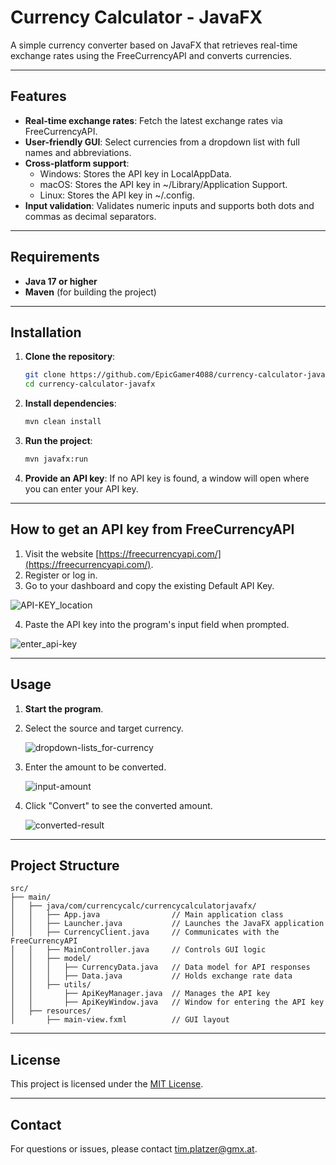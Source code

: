 # Currency Calculator - JavaFX

A simple currency converter based on JavaFX that retrieves real-time exchange rates using the FreeCurrencyAPI and converts currencies.

---

## Features

- **Real-time exchange rates**: Fetch the latest exchange rates via FreeCurrencyAPI.
- **User-friendly GUI**: Select currencies from a dropdown list with full names and abbreviations.
- **Cross-platform support**:
  - Windows: Stores the API key in LocalAppData.
  - macOS: Stores the API key in ~/Library/Application Support.
  - Linux: Stores the API key in ~/.config.
- **Input validation**: Validates numeric inputs and supports both dots and commas as decimal separators.

---

## Requirements

- **Java 17 or higher**
- **Maven** (for building the project)

---

## Installation

1. **Clone the repository**:

   ```bash
   git clone https://github.com/EpicGamer4088/currency-calculator-javafx.git
   cd currency-calculator-javafx
   ```

2. **Install dependencies**:

   ```bash
   mvn clean install
   ```

3. **Run the project**:

   ```bash
   mvn javafx:run
   ```

4. **Provide an API key**:
   If no API key is found, a window will open where you can enter your API key.

---

## How to get an API key from FreeCurrencyAPI

1. Visit the website [https://freecurrencyapi.com/](https://freecurrencyapi.com/).
2. Register or log in.
3. Go to your dashboard and copy the existing Default API Key.

  ![API-KEY_location](https://github.com/user-attachments/assets/96eb89ba-1529-43b7-bec7-447d052b63a5)

4. Paste the API key into the program's input field when prompted.

  ![enter_api-key](https://github.com/user-attachments/assets/cba59c8c-7f96-45a2-af86-0f5294d62948)

---

## Usage

1. **Start the program**.
2. Select the source and target currency.
   
   ![dropdown-lists_for-currency](https://github.com/user-attachments/assets/de8364d1-074b-4599-9d0b-55cbb624ff72)


3. Enter the amount to be converted.
   
   ![input-amount](https://github.com/user-attachments/assets/875cc45e-23f1-4070-821c-84183965f0e9)


4. Click "Convert" to see the converted amount.
   
   ![converted-result](https://github.com/user-attachments/assets/f8b6d04f-18bd-4277-b22c-fb481e9abe3f)

---

## Project Structure

```plaintext
src/
├── main/
│   ├── java/com/currencycalc/currencycalculatorjavafx/
│   │   ├── App.java                // Main application class
│   │   ├── Launcher.java           // Launches the JavaFX application
│   │   ├── CurrencyClient.java     // Communicates with the FreeCurrencyAPI
│   │   ├── MainController.java     // Controls GUI logic
│   │   ├── model/
│   │   │   ├── CurrencyData.java   // Data model for API responses
│   │   │   ├── Data.java           // Holds exchange rate data
│   │   ├── utils/
│   │       ├── ApiKeyManager.java  // Manages the API key
│   │       ├── ApiKeyWindow.java   // Window for entering the API key
│   ├── resources/
│       ├── main-view.fxml          // GUI layout
```

---

## License

This project is licensed under the [MIT License](LICENSE).

---

## Contact

For questions or issues, please contact [tim.platzer@gmx.at](mailto:tim.platzer@gmx.at).

